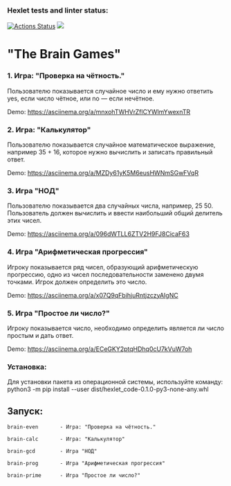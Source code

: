 ### Hexlet tests and linter status:
[![Actions Status](https://github.com/mikerockin/python-project-lvl1/workflows/hexlet-check/badge.svg)](https://github.com/mikerockin/python-project-lvl1/actions)
<a href="https://codeclimate.com/github/mikerockin/python-project-lvl1/maintainability"><img src="https://api.codeclimate.com/v1/badges/400b3120991f564ffe77/maintainability" /></a>
#  "The Brain Games" #

### 1.  Игра: "Проверка на чётность." ##
Пользователю показывается случайное число и ему нужно ответить yes, если число чётное, или no — если нечётное.

Demo: https://asciinema.org/a/mnxohTWHVrZflCYWlmYwexnTR
 
### 2.  Игра: "Калькулятор" ##
Пользователю показывается случайное математическое выражение, например 35 + 16, которое нужно вычислить и записать правильный ответ.

Demo: https://asciinema.org/a/MZDy61yK5M6eusHWNmSGwFVqR

### 3.  Игра "НОД" ##
Пользователю показывается два случайных числа, например, 25 50. Пользователь должен вычислить и ввести наибольший общий делитель этих чисел.

Demo: https://asciinema.org/a/096dWTLL6ZTV2H9FJ8CicaF63

### 4.  Игра "Арифметическая прогрессия" ##
Игроку показывается ряд чисел, образующий арифметическую прогрессию, одно из чисел последовательности заменено двумя точками. Игрок должен определить это число.

Demo: https://asciinema.org/a/x07Q9qFbihjuRntjzczyAIgNC

### 5.  Игра "Простое ли число?" ##
Игроку показывается число, необходимо определить является ли число простым и дать ответ.

 Demo: https://asciinema.org/a/ECeGKY2ptqHDhq0cU7kVuW7oh

### Установка: ##
Для установки пакета из операционной системы, используйте команду: 
python3 -m pip install --user dist/hexlet_code-0.1.0-py3-none-any.whl

## Запуск: ##
    
    brain-even       - Игра: "Проверка на чётность." 

    brain-calc       - Игра: "Калькулятор"

    brain-gcd        - Игра "НОД"

    brain-prog       - Игра "Арифметическая прогрессия"

    brain-prime      - Игра "Простое ли число?"





